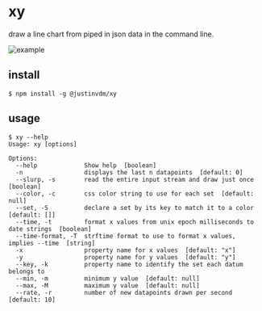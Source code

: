 # xy

draw a line chart from piped in json data in the command line.

![example](https://raw.github.com/justinvdm/xy/master/example.gif)

## install

```
$ npm install -g @justinvdm/xy
```

## usage

```
$ xy --help
Usage: xy [options]

Options:
  --help             Show help  [boolean]
  -n                 displays the last n datapoints  [default: 0]
  --slurp, -s        read the entire input stream and draw just once  [boolean]
  --color, -c        css color string to use for each set  [default: null]
  --set, -S          declare a set by its key to match it to a color  [default: []]
  --time, -t         format x values from unix epoch milliseconds to date strings  [boolean]
  --time-format, -T  strftime format to use to format x values, implies --time  [string]
  -x                 property name for x values  [default: "x"]
  -y                 property name for y values  [default: "y"]
  --key, -k          property name to identify the set each datum belongs to
  --min, -m          minimum y value  [default: null]
  --max, -M          maximum y value  [default: null]
  --rate, -r         number of new datapoints drawn per second  [default: 10]
```
